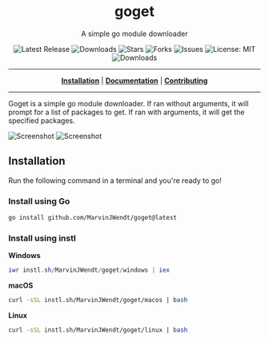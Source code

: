 <h1 align="center">goget</h1>
<p align="center">A simple go module downloader</p>

<p align="center">

<a style="text-decoration: none" href="https://github.com/MarvinJWendt/goget/releases">
<img src="https://img.shields.io/github/v/release/MarvinJWendt/goget?style=flat-square" alt="Latest Release">
</a>

<a style="text-decoration: none" href="https://github.com/MarvinJWendt/goget/releases">
<img src="https://img.shields.io/github/downloads/MarvinJWendt/goget/total.svg?style=flat-square" alt="Downloads">
</a>

<a style="text-decoration: none" href="https://github.com/MarvinJWendt/goget/stargazers">
<img src="https://img.shields.io/github/stars/MarvinJWendt/goget.svg?style=flat-square" alt="Stars">
</a>

<a style="text-decoration: none" href="https://github.com/MarvinJWendt/goget/fork">
<img src="https://img.shields.io/github/forks/MarvinJWendt/goget.svg?style=flat-square" alt="Forks">
</a>

<a style="text-decoration: none" href="https://github.com/MarvinJWendt/goget/issues">
<img src="https://img.shields.io/github/issues/MarvinJWendt/goget.svg?style=flat-square" alt="Issues">
</a>

<a style="text-decoration: none" href="https://opensource.org/licenses/MIT">
<img src="https://img.shields.io/badge/License-MIT-yellow.svg?style=flat-square" alt="License: MIT">
</a>

<br/>

<a style="text-decoration: none" href="https://github.com/MarvinJWendt/goget/releases">
<img src="https://img.shields.io/badge/platform-windows%20%7C%20macos%20%7C%20linux-informational?style=for-the-badge" alt="Downloads">
</a>

<br/>

</p>

----

<p align="center">
<strong><a href="https://MarvinJWendt.github.io/goget/#/installation">Installation</a></strong>
|
<strong><a href="https://MarvinJWendt.github.io/goget/#/docs">Documentation</a></strong>
|
<strong><a href="https://MarvinJWendt.github.io/goget/#/CONTRIBUTING">Contributing</a></strong>
</p>

----

Goget is a simple go module downloader. If ran without arguments, it will prompt for a list of packages to get. If ran with arguments, it will get the specified packages.

![Screenshot](https://user-images.githubusercontent.com/31022056/158558899-8c6be62d-6410-4c9c-98e3-28f6f932cfc1.png)
![Screenshot](https://user-images.githubusercontent.com/31022056/158559270-0e4ac976-e130-40f2-b45f-cba79d4468ee.png)


## Installation

Run the following command in a terminal and you're ready to go!


### Install using Go

```bash
go install github.com/MarvinJWendt/goget@latest
```

### Install using instl

**Windows**
```powershell
iwr instl.sh/MarvinJWendt/goget/windows | iex
```

**macOS**
```bash
curl -sSL instl.sh/MarvinJWendt/goget/macos | bash
```

**Linux**
```bash
curl -sSL instl.sh/MarvinJWendt/goget/linux | bash
```
